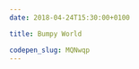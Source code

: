 ```yaml
---
date: 2018-04-24T15:30:00+0100

title: Bumpy World

codepen_slug: MQNwqp
---
```


<c-codepen slug="{{ codepen_slug }}"></c-codepen>
